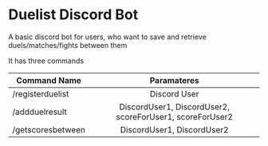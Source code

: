 # Duelist Discord Bot

A basic discord bot for users, who want to save and retrieve duels/matches/fights between them

It has three commands

| Command Name       | Paramateres          
| ------------- |:-------------:| 
| /registerduelist | Discord User| 
| /addduelresult | DiscordUser1, DiscordUser2, scoreForUser1, scoreForUser2|  
| /getscoresbetween | DiscordUser1, DiscordUser2 | 
